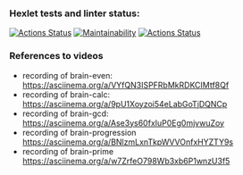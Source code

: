 ### Hexlet tests and linter status:
[![Actions Status](https://github.com/VVtatarinoff/python-project-lvl1/workflows/hexlet-check/badge.svg)](https://github.com/VVtatarinoff/python-project-lvl1/actions)
[![Maintainability](https://api.codeclimate.com/v1/badges/2d61ad49ef6b9876760df973bd21789df1a8272e/maintainability)](https://codeclimate.com/github/codeclimate/codeclimate/maintainability)
[![Actions Status](https://github.com/VVtatarinoff/python-project-lvl1/workflows/Linter-check/badge.svg)](https://github.com/VVtatarinoff/python-project-lvl1/actions)


### References to videos
- recording of brain-even: https://asciinema.org/a/VYfQN3ISPFRbMkRDKCIMtf8Qf
- recording of brain-calc: https://asciinema.org/a/9pU1Xoyzoi54eLabGoTjDQNCp
- recording of brain-gcd:  https://asciinema.org/a/Ase3ys60fxIuP0Eg0mjvwuZoy
- recording of brain-progression https://asciinema.org/a/BNlzmLxnTkpWVVOnfxHYZTY9s
- recording of brain-prime https://asciinema.org/a/w7ZrfeO798Wb3xb6P1wnzU3f5